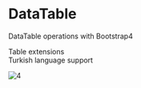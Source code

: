 # DataTable
DataTable operations with Bootstrap4

Table extensions <br />
Turkish language support <br />

![4](https://user-images.githubusercontent.com/46317863/51498686-23a61200-1dd0-11e9-993b-1b43a88fcfe0.PNG)
